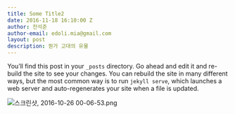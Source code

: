 ```yaml
---
title: Some Title2
date: 2016-11-18 16:10:00 Z
author: 전석준
author-email: edoli.mia@gmail.com
layout: post
description: 뭔가 고대의 유물
---
```


You’ll find this post in your `_posts` directory. Go ahead and edit it and re-build the site to see your changes. You can rebuild the site in many different ways, but the most common way is to run `jekyll serve`, which launches a web server and auto-regenerates your site when a file is updated.

![스크린샷, 2016-10-26 00-06-53.png](/uploads/%EC%8A%A4%ED%81%AC%EB%A6%B0%EC%83%B7,%202016-10-26%2000-06-53.png)
